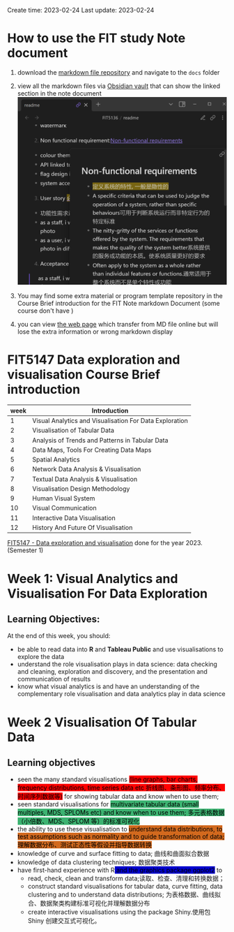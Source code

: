 Create time: 2023-02-24  Last update: 2023-02-24

# How to use the FIT study Note document
1. download the [markdown file repository](https://github.com/GreenH47/mynote) and  navigate to the `docs` folder
2. view all the markdown files via [Obsidian vault](https://help.obsidian.md/How+to/Working+with+multiple+vaults) that can show the linked section in the note document  ![](../img/5032-20221103.png)  
3. You may find some extra material or program template  repository in the Course Brief introduction for the FIT Note markdown Document (some course don't have )

4. you can view [the web page](https://greenh47.github.io/mynote/) which transfer from MD file online but will lose the extra information or wrong    markdown display

  
# FIT5147 Data exploration and visualisation Course Brief introduction


| week | Introduction                                            |
| ---- | ------------------------------------------------------- |
| 1    | Visual Analytics and Visualisation For Data Exploration |
| 2    | Visualisation of Tabular Data                           |
| 3    | Analysis of Trends and Patterns in Tabular Data         |
| 4    | Data Maps, Tools For Creating Data Maps                 |
| 5    | Spatial Analytics                                       |
| 6    | Network Data Analysis & Visualisation                   |
| 7    | Textual Data Analysis & Visualisation                   |
| 8    | Visualisation Design Methodology                        |
| 9    | Human Visual System                                     |
| 10   | Visual Communication                                    |
| 11   | Interactive Data Visualisation                          |
| 12     |  History And Future Of Visualisation                                                       |



[FIT5147 - Data exploration and visualisation](https://handbook.monash.edu/2023/units/FIT5147?year=2023) done for the year 2023. (Semester 1)  
# Week 1: Visual Analytics and Visualisation For Data Exploration
## Learning Objectives:
At the end of this week, you should:

-   be able to read data into **R** and **Tableau Public** and use visualisations to explore the data
-   understand the role visualisation plays in data science: data checking and cleaning, exploration and discovery, and the presentation and communication of results
-   know what visual analytics is and have an understanding of the complementary role visualisation and data analytics play in data science

# Week 2 Visualisation Of Tabular Data
## Learning objectives
-   seen the many standard visualisations <mark style="background: #ff0000;">(line graphs, bar charts, frequency distributions, time series data etc 折线图、条形图、频率分布、时间序列数据等)</mark> for showing tabular data and know when to use them;
-   seen standard visualisations for <mark style="background: #3CB371;">multivariate tabular data (small multiples, MDS, SPLOMs etc) and know when to use them; 多元表格数据（小倍数、MDS、SPLOM 等）的标准可视化</mark>
-   the ability to use these visualisation to <mark style="background: #D2691E;">understand data distributions, to test assumptions such as normality and to guide transformation of data; 理解数据分布、测试正态性等假设并指导数据转换</mark>
-   knowledge of curve and surface fitting to data; 曲线和曲面拟合数据
-   knowledge of data clustering techniques; 数据聚类技术
-   have first-hand experience with R<mark style="background: #0000CD;"> and the graphics package ggplot2</mark> to
    -   read, check, clean and transform data;读取、检查、清理和转换数据；
    -   construct standard visualisations for tabular data, curve fitting, data clustering and to understand data distributions; 为表格数据、曲线拟合、数据聚类构建标准可视化并理解数据分布
    -   create interactive visualisations using the package Shiny.使用包 Shiny 创建交互式可视化。